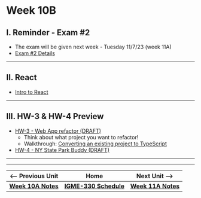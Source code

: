 # Week 10B


## I. Reminder - Exam #2

- The exam will be given next week - Tuesday 11/7/23 (week 11A)
- [Exam #2 Details](../notes/exam-2-details.md)

---

## II. React
- [Intro to React](../notes/react-intro.md)

---

## III. HW-3 & HW-4 Preview
- [HW-3 - Web App refactor (DRAFT)](../hw/hw-3.md)
  - Think about what project you want to refactor!
  - Walkthrough: [Converting an existing project to TypeScript](https://github.com/tonethar/IGME-330-Fall-2023/blob/main/hw/hw3-typescript-notes.md)
- [HW-4 - NY State Park Buddy (DRAFT)](https://github.com/tonethar/IGME-330-Spring-2023/blob/main/hw/hw-4.md)
  
<hr><hr>


| <-- Previous Unit | Home | Next Unit -->
| --- | --- | --- 
| [**Week 10A Notes**](10A.md)  |  [**IGME-330 Schedule**](../schedule.md) | [**Week 11A Notes**](11A.md)
